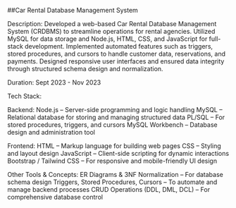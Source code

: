 ##Car Rental Database Management System

Description: Developed a web-based Car Rental Database Management System (CRDBMS) to streamline operations for rental agencies. Utilized MySQL for data storage and Node.js, HTML, CSS, and JavaScript for full-stack development. Implemented automated features such as triggers, stored procedures, and cursors to handle customer data, reservations, and payments. Designed responsive user interfaces and ensured data integrity through structured schema design and normalization.

Duration: Sept 2023 - Nov 2023

Tech Stack:

Backend: Node.js – Server-side programming and logic handling MySQL – Relational database for storing and managing structured data PL/SQL – For stored procedures, triggers, and cursors MySQL Workbench – Database design and administration tool

Frontend: HTML – Markup language for building web pages CSS – Styling and layout design JavaScript – Client-side scripting for dynamic interactions Bootstrap / Tailwind CSS – For responsive and mobile-friendly UI design

Other Tools & Concepts: ER Diagrams & 3NF Normalization – For database schema design Triggers, Stored Procedures, Cursors – To automate and manage backend processes CRUD Operations (DDL, DML, DCL) – For comprehensive database control
